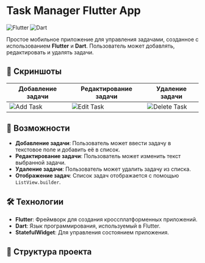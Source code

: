 # Task Manager Flutter App

![Flutter](https://img.shields.io/badge/Flutter-%2302569B.svg?style=for-the-badge&logo=Flutter&logoColor=white)
![Dart](https://img.shields.io/badge/Dart-%230175C2.svg?style=for-the-badge&logo=Dart&logoColor=white)

Простое мобильное приложение для управления задачами, созданное с использованием **Flutter** и **Dart**. Пользователь может добавлять, редактировать и удалять задачи.

## 📸 Скриншоты

| Добавление задачи | Редактирование задачи | Удаление задачи |
|-------------------|-----------------------|-----------------|
| ![Add Task](screenshots/add_task.png) | ![Edit Task](screenshots/edit_task.png) | ![Delete Task](screenshots/delete_task.png) |

## 🚀 Возможности

- **Добавление задачи**: Пользователь может ввести задачу в текстовое поле и добавить её в список.
- **Редактирование задачи**: Пользователь может изменить текст выбранной задачи.
- **Удаление задачи**: Пользователь может удалить задачу из списка.
- **Отображение задач**: Список задач отображается с помощью `ListView.builder`.

## 🛠️ Технологии

- **Flutter**: Фреймворк для создания кроссплатформенных приложений.
- **Dart**: Язык программирования, используемый в Flutter.
- **StatefulWidget**: Для управления состоянием приложения.

## 📁 Структура проекта

